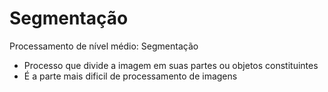 # Segmentação

Processamento de nível médio: Segmentação

- Processo que divide a imagem em suas partes ou objetos constituintes
- É a parte mais dificil de processamento de imagens
